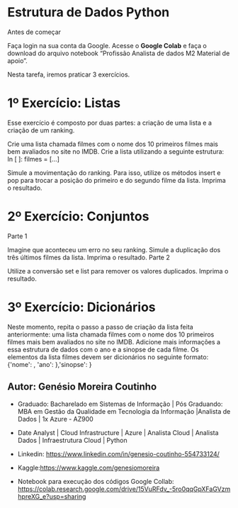 # Estrutura de Dados Python

Antes de começar

Faça login na sua conta da Google. Acesse o **Google Colab** e faça o download do arquivo notebook “Profissão Analista de dados M2 Material de apoio”.

Nesta tarefa, iremos praticar 3 exercícios. 

# 1º Exercício: Listas

Esse exercício é composto por duas partes: a criação de uma lista e a criação de um ranking. 

Crie uma lista chamada filmes com o nome dos 10 primeiros filmes mais bem avaliados no site no IMDB. Crie a lista utilizando a seguinte estrutura: 
In [ ]: filmes = [...]

Simule a movimentação do ranking. Para isso, utilize os métodos insert e pop para trocar a posição do primeiro e do segundo filme da lista. 
Imprima o resultado.

# 2º Exercício: Conjuntos

Parte 1

Imagine que aconteceu um erro no seu ranking. Simule a duplicação dos três últimos filmes da lista. 
Imprima o resultado.
Parte 2

Utilize a conversão set e list para remover os valores duplicados. 
Imprima o resultado.

# 3º Exercício: Dicionários

Neste momento, repita o passo a passo de criação da lista feita anteriormente: uma lista chamada filmes com o nome dos 10 primeiros filmes mais bem avaliados no site no IMDB. 
Adicione mais informações a essa estrutura de dados com o ano e a sinopse de cada filme. 
Os elementos da lista filmes devem ser dicionários no seguinte formato:
{'nome': <nome-do-filme>, 'ano': <ano do filme>},'sinopse': <sinopse do filme>}

## Autor: Genésio Moreira Coutinho 
- Graduado: Bacharelado em Sistemas de Informação | Pós Graduando:  MBA em Gestão da Qualidade em Tecnologia da Informação |Analista de Dados | 1x Azure - AZ900
- Date Analyst | Cloud Infrastructure | Azure | Analista Cloud | Analista Dados | Infraestrutura Cloud | Python
- Linkedin: https://www.linkedin.com/in/genesio-coutinho-554733124/
- Kaggle:https://www.kaggle.com/genesiomoreira

- Notebook para execução dos códigos Google Collab: https://colab.research.google.com/drive/15VuRFdv_-5ro0qqGpXFaGVzmhpreXG_e?usp=sharing

